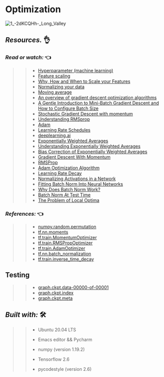 # Optimization
![1_-_2dKCQHh_-_Long_Valley](https://user-images.githubusercontent.com/85587286/187789428-26e331b4-403f-41c5-ba4b-8ff04e16aded.gif)

## **_Resources._** 👌 

 

### **_Read or watch:_**  👈


>> * [Hyperparameter (machine learning)](https://intranet.hbtn.io/rltoken/1QBGvpFW16wWkdzpbPQ3DQ)
>> * [Feature scaling](https://intranet.hbtn.io/rltoken/w-mu-1FTMnCw_bo51x1H1w)
>> * [Why, How and When to Scale your Features](https://intranet.hbtn.io/rltoken/GGzAGiwPp84A1_Oz9KL3tQ)
>> * [Normalizing your data](https://intranet.hbtn.io/rltoken/qAJARRbV2HbG-xSTK_Ioxw)
>> * [Moving average](https://intranet.hbtn.io/rltoken/_Na-3oh6JT9YqhWnxE5cRg)
>> * [An overview of gradient descent optimization algorithms](https://intranet.hbtn.io/rltoken/-TMwJwWHSavWMohuQ5yQvA)
>> * [A Gentle Introduction to Mini-Batch Gradient Descent and How to Configure Batch Size](https://intranet.hbtn.io/rltoken/-Bpr2w5FmPvMnmn-EHW6Rw)
>> * [Stochastic Gradient Descent with momentum](https://intranet.hbtn.io/rltoken/0IV-Ha-0L7AbVSDds_MxAw)
>> * [Understanding RMSprop](https://intranet.hbtn.io/rltoken/s1HPEM3JfB9iIU08zRg8JA)
>> * [Adam](https://intranet.hbtn.io/rltoken/c2ewV4zkooL1VtbAlKygGQ)
>> * [Learning Rate Schedules](https://intranet.hbtn.io/rltoken/K9Fl3Z1Axae8TJfbd1x9Vw)
>> * [deeplearning.ai](https://intranet.hbtn.io/rltoken/-tmvgOpWb_sjJzR5hv6VyA)
>> * [Exponentially Weighted Averages](https://intranet.hbtn.io/rltoken/5N75PDrSPlBuQEXyV5lTuw)
>> * [Understanding Exponentially Weighted Averages](https://intranet.hbtn.io/rltoken/V1fGt--3DYdXIlFaZKxQ1Q)
>> * [Bias Correction of Exponentially Weighted Averages](https://intranet.hbtn.io/rltoken/F4Of4Km8QRl2mH6iCdGReg)
>> * [Gradient Descent With Momentum](https://intranet.hbtn.io/rltoken/DwaovproRxolK5BN2LTbQQ)
>> * [RMSProp](https://intranet.hbtn.io/rltoken/knRX814HFUQcumxnOOJSyw)
>> * [Adam Optimization Algorithm](https://intranet.hbtn.io/rltoken/c9O01hgfn3335zzQPGtlkQ)
>> * [Learning Rate Decay](https://intranet.hbtn.io/rltoken/PXmH63ae5SdNBSvwZOcN5w)
>> * [Normalizing Activations in a Network](https://intranet.hbtn.io/rltoken/bbhczA5i6hu1KC1SVFZf1g)
>> * [Fitting Batch Norm Into Neural Networks](https://intranet.hbtn.io/rltoken/tjvojWwSp0hhFontTO7ygw)
>> * [Why Does Batch Norm Work?](https://intranet.hbtn.io/rltoken/14HrGT4EmpD5lhQThvFOhg)
>> * [Batch Norm At Test Time](https://intranet.hbtn.io/rltoken/RQob4hYaNfjmDDeW7j49bA)
>> * [The Problem of Local Optima](https://intranet.hbtn.io/rltoken/mHsAE3RUtXZ0UQTOgtab9A)
### **_References:_**  👈

>> * [numpy.random.permutation](https://intranet.hbtn.io/rltoken/HRwmVKUVZQCeC1F2FKg4Lg)
>> * [tf.nn.moments](https://intranet.hbtn.io/rltoken/2ONhdmNrX9cDldv4zG60rg)
>> * [tf.train.MomentumOptimizer](https://intranet.hbtn.io/rltoken/nw0eT5r9r_-OAeL2Dpy4Zw)
>> * [tf.train.RMSPropOptimizer](https://intranet.hbtn.io/rltoken/vckCzM32lR3Vv628QX15QA)
>> * [tf.train.AdamOptimizer](https://intranet.hbtn.io/rltoken/jXlYQ-sWHBZuR4gBJF3zpw)
>> * [tf.nn.batch_normalization](https://intranet.hbtn.io/rltoken/J-jO3nO1WOjHg4VwFm_1EA)
>> * [tf.train.inverse_time_decay](https://intranet.hbtn.io/rltoken/q4U2mGTPUICpEPT5Iuwb7w)


## Testing

>> * [graph.ckpt.data-00000-of-00001](https://s3.amazonaws.com/intranet-projects-files/holbertonschool-ml/graph.ckpt.data-00000-of-00001)
>> * [graph.ckpt.index](https://s3.amazonaws.com/intranet-projects-files/holbertonschool-ml/graph.ckpt.index)
>> * [graph.ckpt.meta](https://s3.amazonaws.com/intranet-projects-files/holbertonschool-ml/graph.ckpt.meta)

## **_Built with:_** 🛠️

>> * Ubuntu 20.04 LTS
>> 
>> * Emacs editor && Pycharm
>> 
>> * numpy (version 1.19.2) 
>> 
>> * Tensorflow 2.6
>>
>> * pycodestyle (version 2.6)
